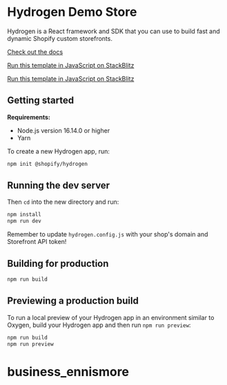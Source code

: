 # Hydrogen Demo Store

Hydrogen is a React framework and SDK that you can use to build fast and dynamic Shopify custom storefronts.

[Check out the docs](https://shopify.dev/custom-storefronts/hydrogen)

[Run this template in JavaScript on StackBlitz](https://stackblitz.com/github/Shopify/hydrogen/tree/dist/templates/demo-store-js?file=package.json)

[Run this template in JavaScript on StackBlitz](https://stackblitz.com/github/Shopify/hydrogen/tree/dist/templates/demo-store-js?file=package.json)

## Getting started

**Requirements:**

- Node.js version 16.14.0 or higher
- Yarn

To create a new Hydrogen app, run:

```bash
npm init @shopify/hydrogen
```

## Running the dev server

Then `cd` into the new directory and run:

```bash
npm install
npm run dev
```

Remember to update `hydrogen.config.js` with your shop's domain and Storefront API token!

## Building for production

```bash
npm run build
```

## Previewing a production build

To run a local preview of your Hydrogen app in an environment similar to Oxygen, build your Hydrogen app and then run `npm run preview`:

```bash
npm run build
npm run preview
```
# business_ennismore
